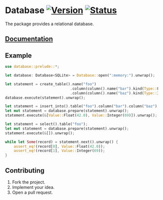 # Database [![Version][version-img]][version-url] [![Status][status-img]][status-url]

The package provides a relational database.

## [Documentation][doc]

## Example

```rust
use database::prelude::*;

let database: Database<SQLite> = Database::open(":memory:").unwrap();

let statement = create_table().name("foo")
                              .column(column().name("bar").kind(Type::Float))
                              .column(column().name("baz").kind(Type::Integer));
database.execute(statement).unwrap();

let statement = insert_into().table("foo").column("bar").column("baz");
let mut statement = database.prepare(statement).unwrap();
statement.execute(&[Value::Float(42.0), Value::Integer(69)]).unwrap();

let statement = select().table("foo");
let mut statement = database.prepare(statement).unwrap();
statement.execute(&[]).unwrap();

while let Some(record) = statement.next().unwrap() {
    assert_eq!(record[0], Value::Float(42.0));
    assert_eq!(record[1], Value::Integer(69));
}
```

## Contributing

1. Fork the project.
2. Implement your idea.
3. Open a pull request.

[version-img]: http://stainless-steel.github.io/images/crates.svg
[version-url]: https://crates.io/crates/database
[status-img]: https://travis-ci.org/stainless-steel/database.svg?branch=master
[status-url]: https://travis-ci.org/stainless-steel/database
[doc]: https://stainless-steel.github.io/database
